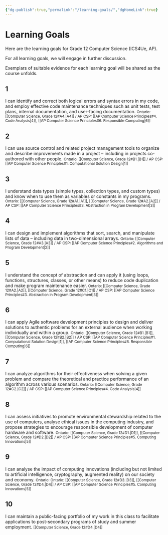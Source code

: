 ```yaml
---
{"dg-publish":true,"permalink":"/learning-goals/","dgHomeLink":true}
---
```


# Learning Goals
Here are the learning goals for Grade 12 Computer Science (ICS4Ue, AP).

For all learning goals, we will engage in further discussion.

Exemplars of suitable evidence for each learning goal will be shared as the course unfolds.

## 1

I can identify and correct both logical errors and syntax errors in my code, and employ effective code maintenance techniques such as unit tests, test plans, internal documentation, and user-facing documentation.
<small>Ontario: [[Computer Science, Grade 12#A4.\|A4]] / AP CSP: [[AP Computer Science Principles#4. Code Analysis\|4]], [[AP Computer Science Principles#6. Responsible Computing\|6]]</small>

## 2

I can use source control and related project management tools to organize and describe improvements made in a project – including in projects co-authored with other people.
<small>Ontario: [[Computer Science, Grade 12#B1.\|B1]] / AP CSP: [[AP Computer Science Principles#1. Computational Solution Design\|1]]</small>

## 3

I understand data types (simple types, collection types, and custom types) and know when to use them as variables or constants in my programs.
<small>Ontario: [[Computer Science, Grade 12#A1.\|A1]], [[Computer Science, Grade 12#A2.\|A2]] / AP CSP: [[AP Computer Science Principles#3. Abstraction in Program Development\|3]]</small>

## 4

I can design and implement algorithms that sort, search, and manipulate lists of data – including data in two-dimensional arrays.
<small>Ontario: [[Computer Science, Grade 12#A3.\|A3]] / AP CSP: [[AP Computer Science Principles#2. Algorithms and Program Development\|2]]</small>

## 5

I understand the concept of abstraction and can apply it (using loops, functions, structures, classes, or other means) to reduce code duplication and make program maintenance easier.
<small>Ontario: [[Computer Science, Grade 12#A2.\|A2]], [[Computer Science, Grade 12#C1.\|C1]] / AP CSP: [[AP Computer Science Principles#3. Abstraction in Program Development\|3]]</small>

## 6

I can apply Agile software development principles to design and deliver solutions to authentic problems for an external audience when working individually and within a group.
<small>Ontario: [[Computer Science, Grade 12#B1.\|B1]], [[Computer Science, Grade 12#B2.\|B2]] / AP CSP: [[AP Computer Science Principles#1. Computational Solution Design\|1]], [[AP Computer Science Principles#6. Responsible Computing\|6]]</small>

## 7

I can analyze algorithms for their effectiveness when solving a given problem and compare the theoretical and practice performance of an algorithm across various scenarios.
<small>Ontario: [[Computer Science, Grade 12#C2.\|C2]] / AP CSP: [[AP Computer Science Principles#4. Code Analysis\|4]]</small>

## 8

I can assess initiatives to promote environmental stewardship related to the use of computers, analyse ethical issues in the computing industry, and propose strategies to encourage responsible development of computer hardware and software.
<small>Ontario: [[Computer Science, Grade 12#D1.\|D1]], [[Computer Science, Grade 12#D2.\|D2]] / AP CSP: [[AP Computer Science Principles#5. Computing Innovations\|5]]</small>

## 9

I can analyse the impact of computing innovations (including but not limited to artificial intelligence, cryptography, augmented reality) on our society and economy.
<small>Ontario: Ontario: [[Computer Science, Grade 12#D3.\|D3]], [[Computer Science, Grade 12#D4.\|D4]] / AP CSP: [[AP Computer Science Principles#5. Computing Innovations\|5]]</small>

## 10

I can maintain a public-facing portfolio of my work in this class to facilitate applications to post-secondary programs of study and summer employment.
<small>[[Computer Science, Grade 12#D4.\|D4]]</small>

